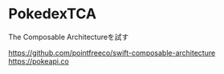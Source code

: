 # PokedexTCA
The Composable Architectureを試す

https://github.com/pointfreeco/swift-composable-architecture  
https://pokeapi.co
